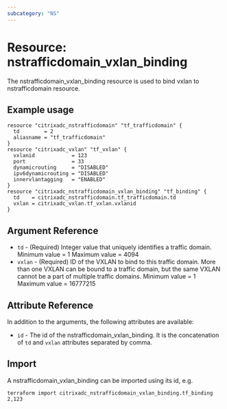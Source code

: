 ```yaml
---
subcategory: "NS"
---
```


# Resource: nstrafficdomain_vxlan_binding

The nstrafficdomain_vxlan_binding resource is used to bind vxlan to nstrafficdomain resource.


## Example usage

```hcl
resource "citrixadc_nstrafficdomain" "tf_trafficdomain" {
  td        = 2
  aliasname = "tf_trafficdomain"
}
resource "citrixadc_vxlan" "tf_vxlan" {
  vxlanid            = 123
  port               = 33
  dynamicrouting     = "DISABLED"
  ipv6dynamicrouting = "DISABLED"
  innervlantagging   = "ENABLED"
}
resource "citrixadc_nstrafficdomain_vxlan_binding" "tf_binding" {
  td    = citrixadc_nstrafficdomain.tf_trafficdomain.td
  vxlan = citrixadc_vxlan.tf_vxlan.vxlanid
}
```


## Argument Reference

* `td` - (Required) Integer value that uniquely identifies a traffic domain. Minimum value =  1 Maximum value =  4094
* `vxlan` - (Required) ID of the VXLAN to bind to this traffic domain. More than one VXLAN can be bound to a traffic domain, but the same VXLAN cannot be a part of multiple traffic domains. Minimum value =  1 Maximum value =  16777215


## Attribute Reference

In addition to the arguments, the following attributes are available:

* `id` - The id of the nstrafficdomain_vxlan_binding. It is the concatenation of `td` and `vxlan` attributes separated by comma.


## Import

A nstrafficdomain_vxlan_binding can be imported using its id, e.g.

```shell
terraform import citrixadc_nstrafficdomain_vxlan_binding.tf_binding 2,123
```
